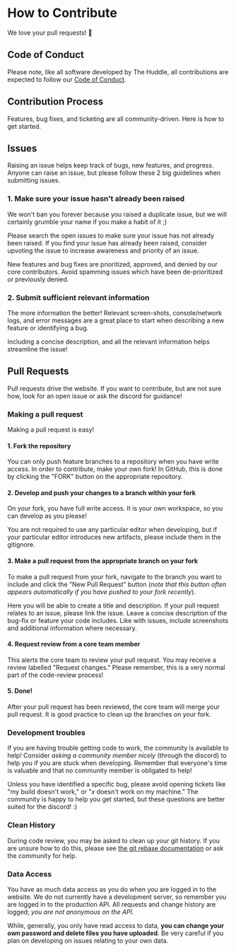 # How to Contribute
We love your pull requests! :tada:

## Code of Conduct
Please note, like all software developed by The Huddle, all contributions are expected to follow our [Code of Conduct](https://codehuddle.org/code-of-conduct).

## Contribution Process
Features, bug fixes, and ticketing are all community-driven.
Here is how to get started.

## Issues
Raising an issue helps keep track of bugs, new features, and progress.
Anyone can raise an issue, but please follow these 2 big guidelines when submitting issues.

### 1. Make sure your issue hasn't already been raised
We won't ban you forever because you raised a duplicate issue, but we will certainly grumble your name if you make a habit of it ;)

Please search the open issues to make sure your issue has not already been raised.
If you find your issue has already been raised, consider upvoting the issue to increase awareness and priority of an issue.

New features and bug fixes are prioritized, approved, and denied by our core contributors.
Avoid spamming issues which have been de-prioritized or previously denied.

### 2. Submit sufficient relevant information
The more information the better!
Relevant screen-shots, console/network logs, and error messages are a great place to start when describing a new feature or identifying a bug.

Including a concise description, and all the relevant information helps streamline the issue!


## Pull Requests
Pull requests drive the website.
If you want to contribute, but are not sure how, look for an open issue or ask the discord for guidance!

### Making a pull request
Making a pull request is easy!

#### 1. Fork the repository
You can only push feature branches to a repository when you have write access.
In order to contribute, make your own fork!
In GitHub, this is done by clicking the "FORK" button on the appropriate repository.

#### 2. Develop and push your changes to a branch within your fork
On your fork, you have full write access.
It is your own workspace, so you can develop as you please!

You are not required to use any particular editor when developing, but if your particular editor introduces new artifacts, please include them in the gitignore.

#### 3. Make a pull request from the appropriate branch on your fork
To make a pull request from your fork, navigate to the branch you want to include and click the "New Pull Request" button
(*note that this button often appears automatically if you have pushed to your fork recently*).

Here you will be able to create a title and description.
If your pull request relates to an issue, please link the issue.
Leave a concise description of the bug-fix or feature your code includes.
Like with issues, include screenshots and additional information where necessary.

#### 4. Request review from a core team member
This alerts the core team to review your pull request.
You may receive a review labelled "Request changes."
Please remember, this is a very normal part of the code-review process!

#### 5. Done!
After your pull request has been reviewed, the core team will merge your pull request.
It is good practice to clean up the branches on your fork.

### Development troubles
If you are having trouble getting code to work, the community is available to help!
Consider *asking a community member nicely* (through the discord) to help you if you are stuck when developing.
Remember that everyone's time is valuable and that no community member is obligated to help!

Unless you have identified a specific bug, please avoid opening tickets like "my build doesn't work," or "*x* doesn't work on my machine."
The community is happy to help you get started, but these questions are better suited for the discord! :)

### Clean History
During code review, you may be asked to clean up your git history.
If you are unsure how to do this, please see [the git rebase documentation](https://git-scm.com/docs/git-rebase) or ask the community for help.

### Data Access
You have as much data access as you do when you are logged in to the website.
We do not currently have a development server, so remember you are logged in to the production API.
All requests and change history are logged; *you are not anonymous on the API*.

While, generally, you only have read access to data, **you can change your own password and delete files you have uploaded**.
Be very careful if you plan on developing on issues relating to your own data.
